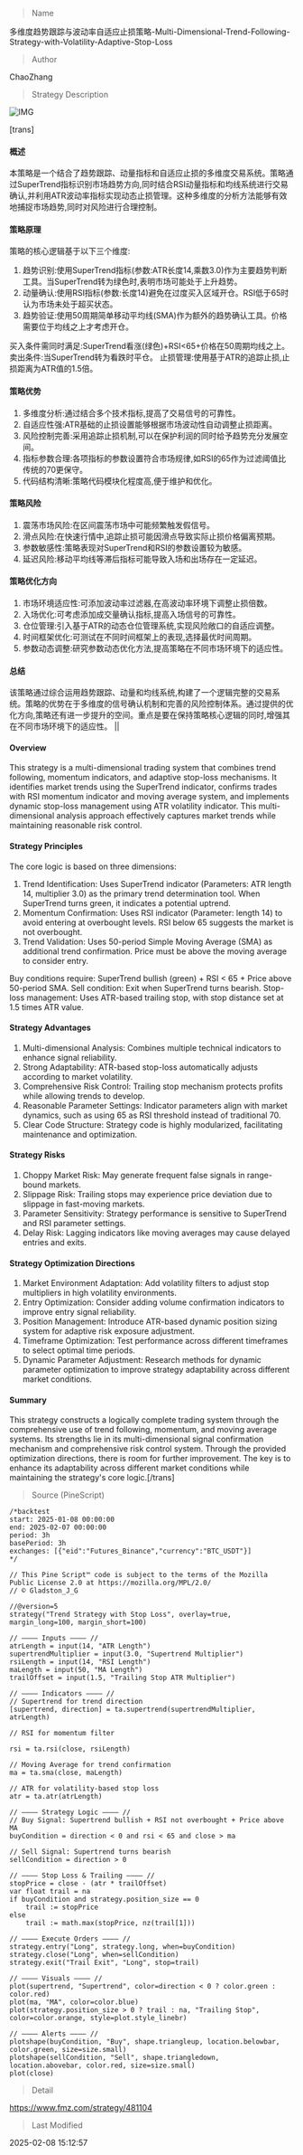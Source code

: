 
> Name

多维度趋势跟踪与波动率自适应止损策略-Multi-Dimensional-Trend-Following-Strategy-with-Volatility-Adaptive-Stop-Loss

> Author

ChaoZhang

> Strategy Description

![IMG](https://www.fmz.com/upload/asset/1127d276dc7c90d126d.png)

[trans]
#### 概述
本策略是一个结合了趋势跟踪、动量指标和自适应止损的多维度交易系统。策略通过SuperTrend指标识别市场趋势方向,同时结合RSI动量指标和均线系统进行交易确认,并利用ATR波动率指标实现动态止损管理。这种多维度的分析方法能够有效地捕捉市场趋势,同时对风险进行合理控制。

#### 策略原理
策略的核心逻辑基于以下三个维度:
1. 趋势识别:使用SuperTrend指标(参数:ATR长度14,乘数3.0)作为主要趋势判断工具。当SuperTrend转为绿色时,表明市场可能处于上升趋势。
2. 动量确认:使用RSI指标(参数:长度14)避免在过度买入区域开仓。RSI低于65时认为市场未处于超买状态。
3. 趋势验证:使用50周期简单移动平均线(SMA)作为额外的趋势确认工具。价格需要位于均线之上才考虑开仓。

买入条件需同时满足:SuperTrend看涨(绿色)+RSI<65+价格在50周期均线之上。
卖出条件:当SuperTrend转为看跌时平仓。
止损管理:使用基于ATR的追踪止损,止损距离为ATR值的1.5倍。

#### 策略优势
1. 多维度分析:通过结合多个技术指标,提高了交易信号的可靠性。
2. 自适应性强:ATR基础的止损设置能够根据市场波动性自动调整止损距离。
3. 风险控制完善:采用追踪止损机制,可以在保护利润的同时给予趋势充分发展空间。
4. 指标参数合理:各项指标的参数设置符合市场规律,如RSI的65作为过滤阈值比传统的70更保守。
5. 代码结构清晰:策略代码模块化程度高,便于维护和优化。

#### 策略风险
1. 震荡市场风险:在区间震荡市场中可能频繁触发假信号。
2. 滑点风险:在快速行情中,追踪止损可能因滑点导致实际止损价格偏离预期。
3. 参数敏感性:策略表现对SuperTrend和RSI的参数设置较为敏感。
4. 延迟风险:移动平均线等滞后指标可能导致入场和出场存在一定延迟。

#### 策略优化方向
1. 市场环境适应性:可添加波动率过滤器,在高波动率环境下调整止损倍数。
2. 入场优化:可考虑添加成交量确认指标,提高入场信号的可靠性。
3. 仓位管理:引入基于ATR的动态仓位管理系统,实现风险敞口的自适应调整。
4. 时间框架优化:可测试在不同时间框架上的表现,选择最优时间周期。
5. 参数动态调整:研究参数动态优化方法,提高策略在不同市场环境下的适应性。

#### 总结
该策略通过综合运用趋势跟踪、动量和均线系统,构建了一个逻辑完整的交易系统。策略的优势在于多维度的信号确认机制和完善的风险控制体系。通过提供的优化方向,策略还有进一步提升的空间。重点是要在保持策略核心逻辑的同时,增强其在不同市场环境下的适应性。 || 

#### Overview
This strategy is a multi-dimensional trading system that combines trend following, momentum indicators, and adaptive stop-loss mechanisms. It identifies market trends using the SuperTrend indicator, confirms trades with RSI momentum indicator and moving average system, and implements dynamic stop-loss management using ATR volatility indicator. This multi-dimensional analysis approach effectively captures market trends while maintaining reasonable risk control.

#### Strategy Principles
The core logic is based on three dimensions:
1. Trend Identification: Uses SuperTrend indicator (Parameters: ATR length 14, multiplier 3.0) as the primary trend determination tool. When SuperTrend turns green, it indicates a potential uptrend.
2. Momentum Confirmation: Uses RSI indicator (Parameter: length 14) to avoid entering at overbought levels. RSI below 65 suggests the market is not overbought.
3. Trend Validation: Uses 50-period Simple Moving Average (SMA) as additional trend confirmation. Price must be above the moving average to consider entry.

Buy conditions require: SuperTrend bullish (green) + RSI < 65 + Price above 50-period SMA.
Sell condition: Exit when SuperTrend turns bearish.
Stop-loss management: Uses ATR-based trailing stop, with stop distance set at 1.5 times ATR value.

#### Strategy Advantages
1. Multi-dimensional Analysis: Combines multiple technical indicators to enhance signal reliability.
2. Strong Adaptability: ATR-based stop-loss automatically adjusts according to market volatility.
3. Comprehensive Risk Control: Trailing stop mechanism protects profits while allowing trends to develop.
4. Reasonable Parameter Settings: Indicator parameters align with market dynamics, such as using 65 as RSI threshold instead of traditional 70.
5. Clear Code Structure: Strategy code is highly modularized, facilitating maintenance and optimization.

#### Strategy Risks
1. Choppy Market Risk: May generate frequent false signals in range-bound markets.
2. Slippage Risk: Trailing stops may experience price deviation due to slippage in fast-moving markets.
3. Parameter Sensitivity: Strategy performance is sensitive to SuperTrend and RSI parameter settings.
4. Delay Risk: Lagging indicators like moving averages may cause delayed entries and exits.

#### Strategy Optimization Directions
1. Market Environment Adaptation: Add volatility filters to adjust stop multipliers in high volatility environments.
2. Entry Optimization: Consider adding volume confirmation indicators to improve entry signal reliability.
3. Position Management: Introduce ATR-based dynamic position sizing system for adaptive risk exposure adjustment.
4. Timeframe Optimization: Test performance across different timeframes to select optimal time periods.
5. Dynamic Parameter Adjustment: Research methods for dynamic parameter optimization to improve strategy adaptability across different market conditions.

#### Summary
This strategy constructs a logically complete trading system through the comprehensive use of trend following, momentum, and moving average systems. Its strengths lie in its multi-dimensional signal confirmation mechanism and comprehensive risk control system. Through the provided optimization directions, there is room for further improvement. The key is to enhance its adaptability across different market conditions while maintaining the strategy's core logic.[/trans]



> Source (PineScript)

``` pinescript
/*backtest
start: 2025-01-08 00:00:00
end: 2025-02-07 00:00:00
period: 3h
basePeriod: 3h
exchanges: [{"eid":"Futures_Binance","currency":"BTC_USDT"}]
*/

// This Pine Script™ code is subject to the terms of the Mozilla Public License 2.0 at https://mozilla.org/MPL/2.0/
// © Gladston_J_G

//@version=5
strategy("Trend Strategy with Stop Loss", overlay=true, margin_long=100, margin_short=100)

// ———— Inputs ———— //
atrLength = input(14, "ATR Length")
supertrendMultiplier = input(3.0, "Supertrend Multiplier")
rsiLength = input(14, "RSI Length")
maLength = input(50, "MA Length")
trailOffset = input(1.5, "Trailing Stop ATR Multiplier")

// ———— Indicators ———— //
// Supertrend for trend direction
[supertrend, direction] = ta.supertrend(supertrendMultiplier, atrLength)

// RSI for momentum filter

rsi = ta.rsi(close, rsiLength)

// Moving Average for trend confirmation
ma = ta.sma(close, maLength)

// ATR for volatility-based stop loss
atr = ta.atr(atrLength)

// ———— Strategy Logic ———— //
// Buy Signal: Supertrend bullish + RSI not overbought + Price above MA
buyCondition = direction < 0 and rsi < 65 and close > ma

// Sell Signal: Supertrend turns bearish
sellCondition = direction > 0

// ———— Stop Loss & Trailing ———— //
stopPrice = close - (atr * trailOffset)
var float trail = na
if buyCondition and strategy.position_size == 0
    trail := stopPrice
else
    trail := math.max(stopPrice, nz(trail[1]))

// ———— Execute Orders ———— //
strategy.entry("Long", strategy.long, when=buyCondition)
strategy.close("Long", when=sellCondition)
strategy.exit("Trail Exit", "Long", stop=trail)

// ———— Visuals ———— //
plot(supertrend, "Supertrend", color=direction < 0 ? color.green : color.red)
plot(ma, "MA", color=color.blue)
plot(strategy.position_size > 0 ? trail : na, "Trailing Stop", color=color.orange, style=plot.style_linebr)

// ———— Alerts ———— //
plotshape(buyCondition, "Buy", shape.triangleup, location.belowbar, color.green, size=size.small)
plotshape(sellCondition, "Sell", shape.triangledown, location.abovebar, color.red, size=size.small)
plot(close)

```

> Detail

https://www.fmz.com/strategy/481104

> Last Modified

2025-02-08 15:12:57
